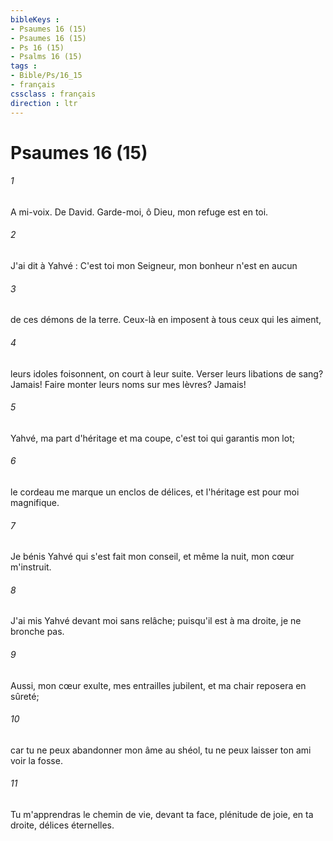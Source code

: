 ```yaml
---
bibleKeys : 
- Psaumes 16 (15)
- Psaumes 16 (15)
- Ps 16 (15)
- Psalms 16 (15)
tags : 
- Bible/Ps/16_15
- français
cssclass : français
direction : ltr
---
```


# Psaumes 16 (15)

###### 1
A mi-voix. De David. Garde-moi, ô Dieu, mon refuge est en toi.
###### 2
J'ai dit à Yahvé : C'est toi mon Seigneur, mon bonheur n'est en aucun
###### 3
de ces démons de la terre. Ceux-là en imposent à tous ceux qui les aiment,
###### 4
leurs idoles foisonnent, on court à leur suite. Verser leurs libations de sang? Jamais! Faire monter leurs noms sur mes lèvres? Jamais!
###### 5
Yahvé, ma part d'héritage et ma coupe, c'est toi qui garantis mon lot;
###### 6
le cordeau me marque un enclos de délices, et l'héritage est pour moi magnifique.
###### 7
Je bénis Yahvé qui s'est fait mon conseil, et même la nuit, mon cœur m'instruit.
###### 8
J'ai mis Yahvé devant moi sans relâche; puisqu'il est à ma droite, je ne bronche pas.
###### 9
Aussi, mon cœur exulte, mes entrailles jubilent, et ma chair reposera en sûreté;
###### 10
car tu ne peux abandonner mon âme au shéol, tu ne peux laisser ton ami voir la fosse.
###### 11
Tu m'apprendras le chemin de vie, devant ta face, plénitude de joie, en ta droite, délices éternelles.
